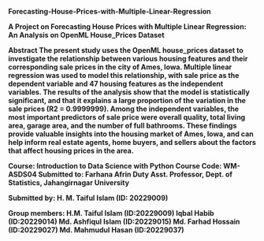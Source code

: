 <b>Forecasting-House-Prices-with-Multiple-Linear-Regression<b>

A Project on Forecasting House Prices with Multiple Linear Regression: An Analysis on OpenML House_Prices Dataset

Abstract
The present study uses the OpenML house_prices dataset to investigate the relationship between various housing features and their corresponding sale prices in the city of Ames, Iowa. Multiple linear regression was used to model this relationship, with sale price as the dependent variable and 47 housing features as the independent variables. The results of the analysis show that the model is statistically significant, and that it explains a large proportion of the variation in the sale prices (R2 = 0.9999999). Among the independent variables, the most important predictors of sale price were overall quality, total living area, garage area, and the number of full bathrooms. These findings provide valuable insights into the housing market of Ames, Iowa, and can help inform real estate agents, home buyers, and sellers about the factors that affect housing prices in the area.

Course: Introduction to Data Science with Python
Course Code: WM-ASDS04
Submitted to:
Farhana Afrin Duty Asst. Professor, Dept. of Statistics, Jahangirnagar University

Submitted by:
H. M. Taiful Islam (ID: 20229009)

Group members:
H.M. Taiful Islam (ID:20229009)
Iqbal Habib (ID:20229014)
Md. Ashfiqul Islam (ID:20229015)
Md. Farhad Hossain (ID:20229027)
Md. Mahmudul Hasan (ID:20229037)
